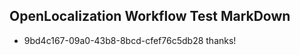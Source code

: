 ## OpenLocalization Workflow Test MarkDown
* 9bd4c167-09a0-43b8-8bcd-cfef76c5db28 thanks!

<!--HONumber=Aug16_HO1-->


